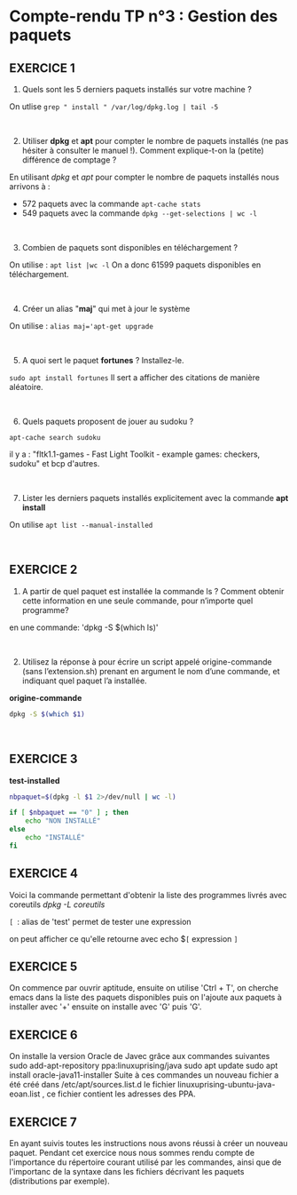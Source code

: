 # Compte-rendu TP n°3 : Gestion des paquets
		
## EXERCICE 1

1. Quels sont les 5 derniers paquets installés sur votre machine ?

On utlise `grep " install " /var/log/dpkg.log | tail -5`

&nbsp;

2. Utiliser **dpkg** et **apt** pour compter le nombre de paquets installés (ne pas hésiter à consulter le manuel !). Comment explique-t-on la (petite) différence de comptage ?

En utilisant *dpkg* et *apt* pour compter le nombre de paquets installés nous arrivons à : 
- 572 paquets avec la commande ``apt-cache stats`` 
- 549 paquets avec la commande ``dpkg --get-selections | wc -l``

&nbsp;

3. Combien de paquets sont disponibles en téléchargement ?

On utilise : ``apt list |wc -l`` On a donc 61599 paquets disponibles en téléchargement.

&nbsp;

4. Créer un alias "**maj**" qui met à jour le système

On utilise : ``alias maj='apt-get upgrade``

&nbsp;

5. A quoi sert le paquet **fortunes** ? Installez-le.

``sudo apt install fortunes``
Il sert a afficher des citations de manière aléatoire.

&nbsp;

6. Quels paquets proposent de jouer au sudoku ?

`apt-cache search sudoku`

il y a : "fltk1.1-games - Fast Light Toolkit - example games: checkers, sudoku" et bcp d'autres.

&nbsp;

7. Lister les derniers paquets installés explicitement avec la commande **apt install**

On utilise `apt list --manual-installed`

&nbsp;

## EXERCICE 2

1. A partir de quel paquet est installée la commande ls ? Comment obtenir cette information en une seule
commande, pour n’importe quel programme?

en une commande: 'dpkg -S $(which ls)'

&nbsp;

2. Utilisez la réponse à pour écrire un script appelé origine-commande (sans l’extension.sh) prenant en argument le nom d’une commande, et indiquant quel paquet l’a installée.

**origine-commande**
```bash
dpkg -S $(which $1)
```
&nbsp;

## EXERCICE 3
**test-installed**

```bash
nbpaquet=$(dpkg -l $1 2>/dev/null | wc -l)

if [ $nbpaquet == "0" ] ; then
	echo "NON INSTALLÉ"
else
	echo "INSTALLÉ"
fi
```

## EXERCICE 4

Voici la commande permettant d'obtenir la liste des programmes livrés avec coreutils *dpkg -L coreutils*

``[ ``: alias de 'test' permet de tester une expression

on peut afficher ce qu'elle retourne avec echo $``[`` expression ``]``

## EXERCICE 5

On commence par ouvrir aptitude, ensuite on utilise 'Ctrl + T', on cherche emacs dans la liste des paquets disponibles puis on l'ajoute aux paquets à installer avec '+' ensuite on installe avec 'G' puis 'G'.

## EXERCICE 6

On installe la version Oracle de Javec grâce aux commandes suivantes
	sudo add-apt-repository ppa:linuxuprising/java
	sudo apt update
	sudo apt install oracle-java11-installer
Suite à ces commandes un nouveau fichier a été créé dans /etc/apt/sources.list.d le fichier linuxuprising-ubuntu-java-eoan.list , ce fichier contient les adresses des PPA.

## EXERCICE 7

En ayant suivis toutes les instructions nous avons réussi à créer un nouveau paquet. Pendant cet exercice nous nous sommes rendu compte de l'importance du répertoire courant utilisé par les commandes, ainsi que de l'importanc de la syntaxe dans les fichiers décrivant les paquets (distributions par exemple).

